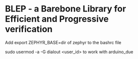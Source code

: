 # BLEP - a Barebone Library for Efficient and Progressive verification

Add export ZEPHYR_BASE=dir of zephyr to the bashrc file

sudo usermod -a -G dialout <user_id> to work with arduino_due
